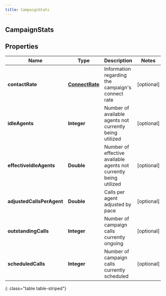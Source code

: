 ```yaml
---
title: CampaignStats
---
```

## CampaignStats


## Properties

| Name | Type | Description | Notes |
| ------------ | ------------- | ------------- | ------------- |
| **contactRate** | <!----><!---->[**ConnectRate**](ConnectRate.html)<!----> | Information regarding the campaign&#39;s connect rate |  [optional] |
| **idleAgents** | <!----><!---->**Integer**<!----> | Number of available agents not currently being utilized |  [optional] |
| **effectiveIdleAgents** | <!----><!---->**Double**<!----> | Number of effective available agents not currently being utilized |  [optional] |
| **adjustedCallsPerAgent** | <!----><!---->**Double**<!----> | Calls per agent adjusted by pace |  [optional] |
| **outstandingCalls** | <!----><!---->**Integer**<!----> | Number of campaign calls currently ongoing |  [optional] |
| **scheduledCalls** | <!----><!---->**Integer**<!----> | Number of campaign calls currently scheduled |  [optional] |
{: class="table table-striped"}



